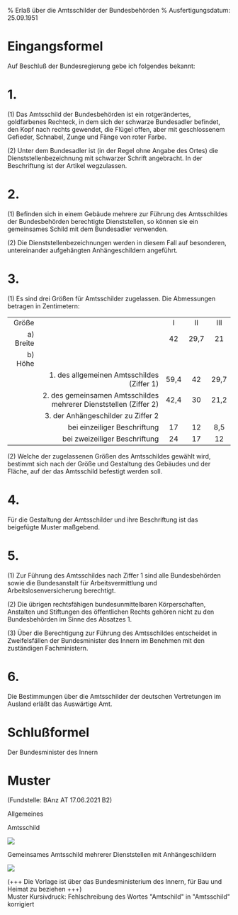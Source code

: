 % Erlaß über die Amtsschilder der Bundesbehörden
% Ausfertigungsdatum: 25.09.1951
 
# Eingangsformel

Auf Beschluß der Bundesregierung gebe ich folgendes bekannt:

# 1.

(1) Das Amtsschild der Bundesbehörden ist ein rotgerändertes, goldfarbenes Rechteck, in dem sich der schwarze Bundesadler befindet, den Kopf nach rechts gewendet, die Flügel offen, aber mit geschlossenem Gefieder, Schnabel, Zunge und Fänge von roter Farbe.

(2) Unter dem Bundesadler ist (in der Regel ohne Angabe des Ortes) die Dienststellenbezeichnung mit schwarzer Schrift angebracht. In der Beschriftung ist der Artikel wegzulassen.

# 2.

(1) Befinden sich in einem Gebäude mehrere zur Führung des Amtsschildes der Bundesbehörden berechtigte Dienststellen, so können sie ein gemeinsames Schild mit dem Bundesadler verwenden.

(2) Die Dienststellenbezeichnungen werden in diesem Fall auf besonderen, untereinander aufgehängten Anhängeschildern angeführt.

# 3.

(1) Es sind drei Größen für Amtsschilder zugelassen. Die Abmessungen betragen in Zentimetern:  

|            |                                                                    |      |      |      |
|-----------:|-------------------------------------------------------------------:|:----:|:----:|:----:|
|      Größe |                                                                    |  I   |  II  | III  |
| a) Breite |                                                                    |  42  | 29,7 |  21  |
|   b) Höhe |                                                                    |      |      |      |
|            |                        1\. des allgemeinen Amtsschildes (Ziffer 1) | 59,4 |  42  | 29,7 |
|            | 2\. des gemeinsamen Amtsschildes mehrerer Dienststellen (Ziffer 2) | 42,4 |  30  | 21,2 |
|            |                                3\. der Anhängeschilder zu Ziffer 2 |      |      |      |
|            |                                       bei einzeiliger Beschriftung |  17  |  12  | 8,5  |
|            |                                      bei zweizeiliger Beschriftung |  24  |  17  |  12  |

(2) Welche der zugelassenen Größen des Amtsschildes gewählt wird, bestimmt sich nach der Größe und Gestaltung des Gebäudes und der Fläche, auf der das Amtsschild befestigt werden soll.

# 4.

Für die Gestaltung der Amtsschilder und ihre Beschriftung ist das beigefügte Muster maßgebend.

# 5.

(1) Zur Führung des Amtsschildes nach Ziffer 1 sind alle Bundesbehörden sowie die Bundesanstalt für Arbeitsvermittlung und Arbeitslosenversicherung berechtigt.

(2) Die übrigen rechtsfähigen bundesunmittelbaren Körperschaften, Anstalten und Stiftungen des öffentlichen Rechts gehören nicht zu den Bundesbehörden im Sinne des Absatzes 1.

(3) Über die Berechtigung zur Führung des Amtsschildes entscheidet in Zweifelsfällen der Bundesminister des Innern im Benehmen mit den zuständigen Fachministern.

# 6.

Die Bestimmungen über die Amtsschilder der deutschen Vertretungen im Ausland erläßt das Auswärtige Amt.

# Schlußformel

Der Bundesminister des Innern

# Muster

(Fundstelle: BAnz AT 17.06.2021 B2)

Allgemeines

Amtsschild

![](https://www.gesetze-im-internet.de/normengrafiken/banzat_2021/20210608b2-01.jpg)

Gemeinsames Amtsschild mehrerer Dienststellen mit Anhängeschildern

![](https://www.gesetze-im-internet.de/normengrafiken/banzat_2021/20210608b2-02.jpg)

(+++ Die Vorlage ist über das Bundesministerium des Innern, für Bau und Heimat zu beziehen +++)  
Muster Kursivdruck: Fehlschreibung des Wortes "Amtschild" in "Amtsschild" korrigiert
